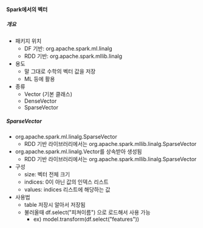 #### Spark에서의 벡터

##### 개요
- 패키지 위치
  - DF 기반: org.apache.spark.ml.linalg
  - RDD 기반: org.apache.spark.mllib.linalg
- 용도
  - 말 그대로 수학의 벡터 값을 저장
  - ML 등에 활용
- 종류
  - Vector (기본 클래스)
  - DenseVector
  - SparseVector
  
##### SparseVector
- org.apache.spark.ml.linalg.SparseVector
  - RDD 기반 라이브러리에서는 org.apache.spark.mllib.linalg.SparseVector
- org.apache.spark.ml.linalg.Vector를 상속받아 생성됨
  - RDD 기반 라이브러리에서는 org.apache.spark.mllib.linalg.SparseVector
- 구성
  - size: 벡터 전체 크기
  - indices: 0이 아닌 값의 인덱스 리스트
  - values: indices 리스트에 해당하는 값
- 사용법
  - table 저장시 알아서 저장됨
  - 불러올때 df.select("피쳐이름") 으로 로드해서 사용 가능
    - ex) model.transform(df.select("features"))
